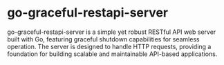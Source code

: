 # go-graceful-restapi-server
go-graceful-restapi-server is a simple yet robust RESTful API web server built with Go, featuring graceful shutdown capabilities for seamless operation. The server is designed to handle HTTP requests, providing a foundation for building scalable and maintainable API-based applications.
